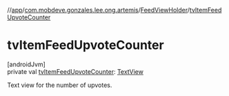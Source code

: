 //[app](../../../index.md)/[com.mobdeve.gonzales.lee.ong.artemis](../index.md)/[FeedViewHolder](index.md)/[tvItemFeedUpvoteCounter](tv-item-feed-upvote-counter.md)

# tvItemFeedUpvoteCounter

[androidJvm]\
private val [tvItemFeedUpvoteCounter](tv-item-feed-upvote-counter.md): [TextView](https://developer.android.com/reference/kotlin/android/widget/TextView.html)

Text view for the number of upvotes.

